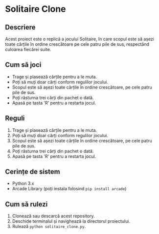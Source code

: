 # Solitaire Clone

## Descriere

Acest proiect este o replică a jocului Solitaire, în care scopul este să așezi toate cărțile în ordine crescătoare pe cele patru pile de sus, respectând culoarea fiecărei suite.

## Cum să joci

- Trage și plasează cărțile pentru a le muta.
- Poți să muți doar cărți conform regulilor jocului.
- Scopul este să așezi toate cărțile în ordine crescătoare, pe cele patru pile de sus.
- Poți răsturna trei cărți din pachet o dată.
- Apasă pe tasta 'R' pentru a restarta jocul.

## Reguli

1. Trage și plasează cărțile pentru a le muta.
2. Poți să muți doar cărți conform regulilor jocului.
3. Scopul este să așezi toate cărțile în ordine crescătoare, pe cele patru pile de sus.
4. Poți răsturna trei cărți din pachet o dată.
5. Apasă pe tasta 'R' pentru a restarta jocul.

## Cerințe de sistem

- Python 3.x
- Arcade Library (poți instala folosind `pip install arcade`)

## Cum să rulezi
1. Clonează sau descarcă acest repository.
2. Deschide terminalul și navighează la directorul proiectului.
3. Rulează `python solitaire_clone.py`.

